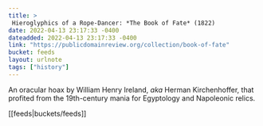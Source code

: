 ```yaml
---
title: > 
 Hieroglyphics of a Rope-Dancer: *The Book of Fate* (1822)
date: 2022-04-13 23:17:33 -0400
dateadded: 2022-04-13 23:17:33 -0400
link: "https://publicdomainreview.org/collection/book-of-fate"
bucket: feeds
layout: urlnote
tags: ["history"]
--- 
```

An oracular hoax by William Henry Ireland, *aka* Herman Kirchenhoffer, that profited from the 19th-century mania for Egyptology and Napoleonic relics. 
 <!-- end excerpt --> 
<div class='bucket'>[[feeds|buckets/feeds]]</div> 
